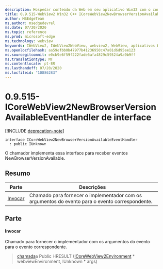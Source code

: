 ```yaml
---
description: Hospedar conteúdo da Web em seu aplicativo Win32 com o controle WebView2 do Microsoft Edge
title: 0.9.515-WebView2 Win32 C++ ICoreWebView2NewBrowserVersionAvailableEventHandler
author: MSEdgeTeam
ms.author: msedgedevrel
ms.date: 07/20/2020
ms.topic: reference
ms.prod: microsoft-edge
ms.technology: webview
keywords: IWebView2, IWebView2WebView, webview2, WebView, aplicativos Win32, Win32, Edge, ICoreWebView2, ICoreWebView2Controller, controle do navegador, HTML Edge
ms.openlocfilehash: aa59efbb0b47977b41236950c47a01d6d95ee123
ms.sourcegitcommit: e0cb9e6f59f222fade6afa4829c59524a9a9b9ff
ms.translationtype: MT
ms.contentlocale: pt-BR
ms.lasthandoff: 07/20/2020
ms.locfileid: "10886283"
---
```

# 0.9.515-ICoreWebView2NewBrowserVersionAvailableEventHandler de interface 

[!INCLUDE [deprecation-note](../../includes/deprecation-note.md)]

```
interface ICoreWebView2NewBrowserVersionAvailableEventHandler
  : public IUnknown
```

O chamador implementa essa interface para receber eventos NewBrowserVersionAvailable.

## Resumo

 Parte                        | Descrições
--------------------------------|---------------------------------------------
[Invocar](#invoke) | Chamado para fornecer o implementador com os argumentos do evento para o evento correspondente.

## Parte

#### Invocar 

Chamado para fornecer o implementador com os argumentos do evento para o evento correspondente.

> [chamada](#invoke)a Public HRESULT ([ICoreWebView2Environment](icorewebview2environment.md) * webviewEnvironment, IUnknown * args)

